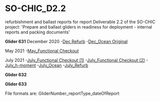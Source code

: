 # SO-CHIC_D2.2
refurbishment and ballast reports for report Deliverable 2.2 of the SO-CHIC project: 
'Prepare and ballast gliders in readiness for deployment - internal reports and packing documents'

**Glider 631**
December 2020
-[Dec Refurb](https://github.com/polychromatics/SO-CHIC_D2.2/blob/main/631_refurb_report_dec2020.xlsm)
-[Dec_Ocean Original](https://github.com/polychromatics/SO-CHIC_D2.2/blob/main/631_OCEAN_02102018.xlsm)

May 2021
-[May_Functional Checkout](https://github.com/polychromatics/SO-CHIC_D2.2/blob/main/631_Slocum_functional_checkout_20210509.xlsm)

July 2021
-[July_Functional Checkout (1)](https://github.com/polychromatics/SO-CHIC_D2.2/blob/main/631_functional_checkout_July2021.xlsm)
-[July_Functional Checkout (2)](https://github.com/polychromatics/SO-CHIC_D2.2/blob/main/631_functional_checkout_AUG2021.xlsm)
-[July_h-moment](https://github.com/polychromatics/SO-CHIC_D2.2/blob/main/631_hmoment_025_July2021.xlsx)
-[July_Ocean](https://github.com/polychromatics/SO-CHIC_D2.2/blob/main/631_OCEAN_20072021.xlsm)
-[July_Refurb](https://github.com/polychromatics/SO-CHIC_D2.2/blob/main/631_refurb_report_jul2021.xlsm)

**Glider 632**

**Glider 633**



File formats are:
  GliderNumber_reportType_dateOfReport
